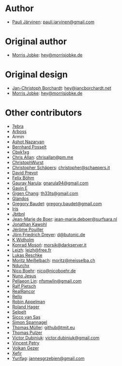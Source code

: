 # Author

* [Pauli Järvinen](https://github.com/paulijar): <pauli.jarvinen@gmail.com>

# Original author

* [Morris Jobke](https://github.com/MorrisJobke): <hey@morrisjobke.de>

# Original design

* [Jan-Christoph Borchardt](https://github.com/jancborchardt): <hey@jancborchardt.net>
* [Morris Jobke](https://github.com/MorrisJobke): <hey@morrisjobke.de>

# Other contributors

* [7ebra](https://github.com/7ebra)
* [Arboss](https://github.com/arboss)
* Armin
* [Ashot Nazaryan](https://github.com/AshotN)
* [Bernhard Posselt](https://github.com/BernhardPosselt)
* [Cbxk1xg](https://github.com/cbxk1xg)
* [Chris Allan](https://github.com/ChrisJAllan): <chrisallan@pm.me>
* [ChristophWurst](https://github.com/ChristophWurst)
* [Christopher Schäpers](https://github.com/Kondou-ger): <christopher@schaepers.it>
* [David Prevot](https://github.com/DavidPrevot)
* [Felix Böhm](https://github.com/felixboehm)
* [Gaurav Narula](https://github.com/gnarula): <gnarula94@gmail.com>
* [Gavin E](https://github.com/gavine99)
* [Gigen Chang](https://github.com/gigenchang): <th33ts@gmail.com>
* [Glandos](https://github.com/Glandos)
* [Gregory Baudet](https://github.com/greku): <gregory.baudet@gmail.com>
* [Iris](https://github.com/RuofengX)
* [Jbtbnl](https://github.com/jbtbnl)
* [Jean-Marie de Boer](https://github.com/jmdeboer-surfsara): <jean-marie.deboer@surfsara.nl>
* [Jonathan Kawohl](https://github.com/Kawohl)
* [Jérôme Pouiller](https://github.com/jerome-pouiller)
* [Jörn Friedrich Dreyer](https://github.com/butonic): <d@butonic.de>
* [K Widholm](https://github.com/apotek)
* [Konrad Mosoń](https://github.com/morsik): <morsik@darkserver.it>
* [Leizh](https://github.com/eizh): <leizh@free.fr>
* [Lukas Reschke](https://github.com/LukasReschke)
* [Moritz Meißelbach](https://github.com/Biont): <moritz@meisselba.ch>
* [Ndurchx](https://github.com/ndurchx)
* [Nico Boehr](https://github.com/youknow0): <nico@nicoboehr.de>
* [Nuno Jesus](https://github.com/nunojesus)
* [Pellaeon Lin](https://github.com/pellaeon): <nfsmwlin@gmail.com>
* [Ralf Pietsch](https://github.com/AlZiBa)
* [RealRancor](https://github.com/RealRancor)
* [Rello](https://github.com/rello)
* [Robin Appelman](https://github.com/icewind1991)
* [Roland Hager](https://github.com/roha4000)
* [Selpelt](https://github.com/selpelt)
* [Sicco van Sas](https://github.com/siccovansas)
* [Simon Spannagel](https://github.com/simonspa)
* [Thomas Müller](https://github.com/DeepDiver1975): <github@tmit.eu>
* [Thomas Pulzer](https://github.com/Faldon)
* [Victor Dubiniuk](https://github.com/VicDeo): <victor.dubiniuk@gmail.com>
* [Vincent Petry](https://github.com/PVince81)
* [Volkan Gezer](https://github.com/wakeup)
* [Xefir](https://github.com/Xefir)
* [Yurifag](https://github.com/Yurifag): <jannesgrzebien@gmail.com>
